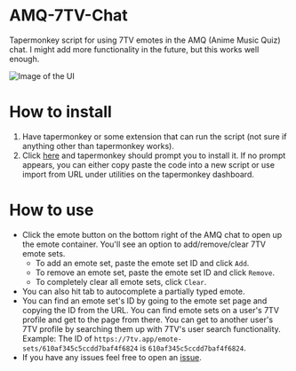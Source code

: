 # AMQ-7TV-Chat
Tapermonkey script for using 7TV emotes in the AMQ (Anime Music Quiz) chat. I might add more functionality in the future, but this works well enough.

![Image of the UI](https://uwu.so/sheep/5jU3ttkN)

# How to install
1. Have tapermonkey or some extension that can run the script (not sure if anything other than tapermonkey works).
2. Click [here](https://github.com/Sheppsu/AMQ-7TV-Chat/raw/main/script.user.js) and tapermonkey should prompt you to install it. If no prompt appears, you can either copy paste the code into a new script or use import from URL under utilities on the tapermonkey dashboard.

# How to use
- Click the emote button on the bottom right of the AMQ chat to open up the emote container. You'll see an option to add/remove/clear 7TV emote sets.
  - To add an emote set, paste the emote set ID and click `Add`.
  - To remove an emote set, paste the emote set ID and click `Remove`.
  - To completely clear all emote sets, click `Clear`.
- You can also hit tab to autocomplete a partially typed emote.
- You can find an emote set's ID by going to the emote set page and copying the ID from the URL. You can find emote sets on a user's 7TV profile and get to the page from there. You can get to another user's 7TV profile by searching them up with 7TV's user search functionality. Example: The ID of `https://7tv.app/emote-sets/610af345c5ccdd7baf4f6824` is `610af345c5ccdd7baf4f6824`.
- If you have any issues feel free to open an [issue](https://github.com/Sheppsu/AMQ-7TV-Chat/issues).

